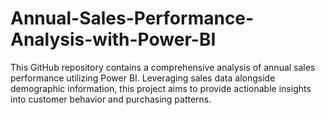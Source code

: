 # Annual-Sales-Performance-Analysis-with-Power-BI
This GitHub repository contains a comprehensive analysis of annual sales performance utilizing Power BI. Leveraging sales data alongside demographic information, this project aims to provide actionable insights into customer behavior and purchasing patterns. 
